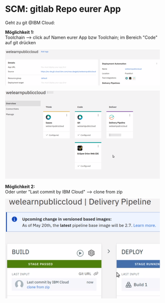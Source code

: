 # SCM: gitlab Repo eurer App

Geht zu git @IBM Cloud:

**Möglichkeit 1:**  
Toolchain --&gt; click auf Namen eurer App bzw Toolchain; im Bereich "Code" auf git drücken

![](../../.gitbook/assets/image%20%281%29.png)

![](../../.gitbook/assets/image%20%2810%29.png)

**Möglichkeit 2:**  
Oder unter "Last commit by IBM Cloud" --&gt; clone from zip

![](../../.gitbook/assets/image%20%2818%29.png)



